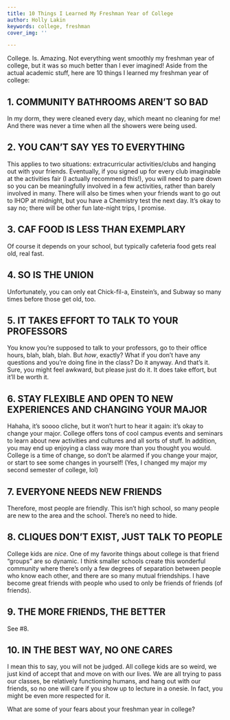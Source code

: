 ```yaml
---
title: 10 Things I Learned My Freshman Year of College
author: Holly Lakin
keywords: college, freshman
cover_img: ''

---
```

College. Is. Amazing. Not everything went smoothly my freshman year of college, but it was so much better than I ever imagined! Aside from the actual academic stuff, here are 10 things I learned my freshman year of college:

## **1. COMMUNITY BATHROOMS AREN’T SO BAD**

In my dorm, they were cleaned every day, which meant no cleaning for me! And there was never a time when all the showers were being used.

## **2. YOU CAN’T SAY YES TO EVERYTHING**

This applies to two situations: extracurricular activities/clubs and hanging out with your friends. Eventually, if you signed up for every club imaginable at the activities fair (I actually recommend this!), you will need to pare down so you can be meaningfully involved in a few activities, rather than barely involved in many. There will also be times when your friends want to go out to IHOP at midnight, but you have a Chemistry test the next day. It’s okay to say no; there will be other fun late-night trips, I promise.

## **3. CAF FOOD IS LESS THAN EXEMPLARY**

Of course it depends on your school, but typically cafeteria food gets real old, real fast.

## **4. SO IS THE UNION**

Unfortunately, you can only eat Chick-fil-a, Einstein’s, and Subway so many times before those get old, too.

## **5. IT TAKES EFFORT TO TALK TO YOUR PROFESSORS**

You know you’re supposed to talk to your professors, go to their office hours, blah, blah, blah. But _how_, exactly? What if you don’t have any questions and you’re doing fine in the class? Do it anyway. And that’s it. Sure, you might feel awkward, but please just do it. It does take effort, but it’ll be worth it.

## **6. STAY FLEXIBLE AND OPEN TO NEW EXPERIENCES AND CHANGING YOUR MAJOR**

Hahaha, it’s soooo cliche, but it won’t hurt to hear it again: it’s okay to change your major. College offers tons of cool campus events and seminars to learn about new activities and cultures and all sorts of stuff. In addition, you may end up enjoying a class way more than you thought you would. College is a time of change, so don’t be alarmed if you change your major, or start to see some changes in yourself! (Yes, I changed my major my second semester of college, lol)

## **7. EVERYONE NEEDS NEW FRIENDS**

Therefore, most people are friendly. This isn’t high school, so many people are new to the area and the school. There’s no need to hide.

## **8. CLIQUES DON’T EXIST, JUST TALK TO PEOPLE**

College kids are _nice_. One of my favorite things about college is that friend “groups” are so dynamic. I think smaller schools create this wonderful community where there’s only a few degrees of separation between people who know each other, and there are so many mutual friendships. I have become great friends with people who used to only be friends of friends (of friends).

## **9. THE MORE FRIENDS, THE BETTER**

See #8.

## **10. IN THE BEST WAY, NO ONE CARES**

I mean this to say, you will not be judged. All college kids are so weird, we just kind of accept that and move on with our lives. We are all trying to pass our classes, be relatively functioning humans, and hang out with our friends, so no one will care if you show up to lecture in a onesie. In fact, you might be even more respected for it.

What are some of your fears about your freshman year in college?